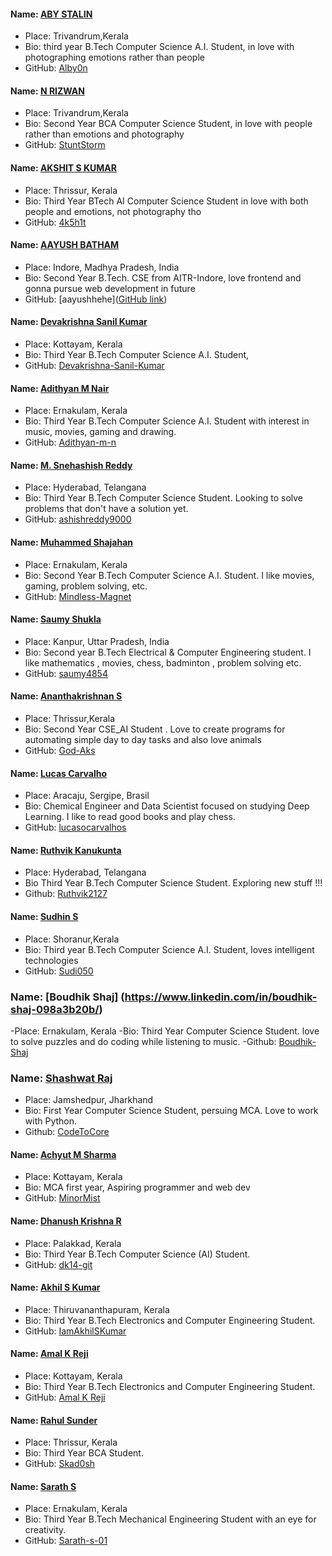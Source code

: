 #### Name: [ABY STALIN](https://www.linkedin.com/in/aby-stalin/)
- Place: Trivandrum,Kerala
- Bio: third year B.Tech Computer Science A.I. Student, in love with photographing emotions rather than people
- GitHub: [Alby0n](https://github.com/Alby0n/)

#### Name: [N RIZWAN](https://stuntstorm.github.io)
- Place: Trivandrum,Kerala
- Bio: Second Year BCA Computer Science Student, in love with people rather than emotions and photography
- GitHub: [StuntStorm](https://github.com/StuntStorm/)

#### Name: [AKSHIT S KUMAR](https://www.linkedin.com/in/akshit-sk/)
- Place: Thrissur, Kerala
- Bio: Third Year BTech AI Computer Science Student in love with both people and emotions, not photography tho
- GitHub: [4k5h1t](https://github.com/4k5h1t/)

#### Name: [AAYUSH BATHAM](https://www.linkedin.com/in/aayush-batham-72686923a/)
- Place: Indore, Madhya Pradesh, India
- Bio: Second Year B.Tech. CSE from AITR-Indore, love frontend and gonna pursue web development in future
- GitHub: [aayushhehe]([GitHub link](https://github.com/aayushhehe))

#### Name: [Devakrishna Sanil Kumar](www.linkedin.com/in/devakrishna-sanil-kumar-326b5a227)
- Place: Kottayam, Kerala
- Bio: Third Year B.Tech Computer Science A.I. Student, 
- GitHub: [Devakrishna-Sanil-Kumar](https://github.com/Devakrishna-Sanil-Kumar/)

#### Name: [Adithyan M Nair](www.linkedin.com/in/adithyan-m-nair)
- Place: Ernakulam, Kerala
- Bio: Third Year B.Tech Computer Science A.I. Student with interest in music, movies, gaming and drawing.
- GitHub: [Adithyan-m-n](https://github.com/Adithyan-m-n/)

#### Name: [M. Snehashish Reddy](https://www.linkedin.com/in/ashishreddy9000/)
- Place: Hyderabad, Telangana
- Bio: Third Year B.Tech Computer Science Student. Looking to solve problems that don't have a solution yet.
- GitHub: [ashishreddy9000](https://github.com/ashishreddy9000)

#### Name: [Muhammed Shajahan](https://www.linkedin.com/in/muhammed-shajahan-796335222/)
- Place: Ernakulam, Kerala
- Bio: Second Year B.Tech Computer Science A.I. Student. I like movies, gaming, problem solving, etc.
- GitHub: [Mindless-Magnet](https://github.com/Mindless-Magnet)

#### Name: [Saumy Shukla](https://www.linkedin.com/in/saumy-shukla-211a25240/)
- Place: Kanpur, Uttar Pradesh, India
- Bio: Second year B.Tech Electrical & Computer Engineering student. I like mathematics , movies, chess, badminton , problem solving etc.
- GitHub: [saumy4854](https://github.com/saumy4854)

#### Name: [Ananthakrishnan S](https://www.linkedin.com/in/ananthakrishnan-s-41a820249)
- Place: Thrissur,Kerala
- Bio: Second Year CSE_AI Student . Love to create programs for automating simple day to day tasks and also love animals
- GitHub: [God-Aks](https://github.com/God-Aks)

#### Name: [Lucas Carvalho](https://www.linkedin.com/in/lucas-oliveirac/)
- Place: Aracaju, Sergipe, Brasil
- Bio: Chemical Engineer and Data Scientist focused on studying Deep Learning. I like to read good books and play chess.
- GitHub: [lucasocarvalhos](https://github.com/lucasocarvalhos)

#### Name: [Ruthvik Kanukunta](https://www.linkedin.com/in/ruthvik-kanukunta-7b3a62212/)
- Place: Hyderabad, Telangana 
- Bio Third Year B.Tech Computer Science Student. Exploring new stuff !!!
- Github: [Ruthvik2127](https://github.com/Ruthvik2127)

#### Name: [Sudhin S](https://www.linkedin.com/in/sudhin-s/)
- Place: Shoranur,Kerala
- Bio: Third year B.Tech Computer Science A.I. Student, loves intelligent technologies 
- GitHub: [Sudi050](https://github.com/sudi050/)

### Name: [Boudhik Shaj] (https://www.linkedin.com/in/boudhik-shaj-098a3b20b/)
-Place: Ernakulam, Kerala
-Bio: Third Year Computer Science Student. love to solve puzzles and do coding while listening to music.
-Github: [Boudhik-Shaj](https://github.com/Boudhik-Shaj)

### Name: [Shashwat Raj](https://www.linkedin.com/in/rajshashwat/)
- Place: Jamshedpur, Jharkhand
- Bio: First Year Computer Science Student, persuing MCA. Love to work with Python.
- Github: [CodeToCore](https://github.com/CodeToCore)

#### Name: [Achyut M Sharma](https://www.linkedin.com/in/achyutmsharma/)
- Place: Kottayam, Kerala
- Bio: MCA first year, Aspiring programmer and web dev
- GitHub: [MinorMist](https://github.com/minormist)

#### Name: [Dhanush Krishna R](https://www.linkedin.com/in/dkr14/)
- Place: Palakkad, Kerala
- Bio: Third Year B.Tech Computer Science (AI) Student.
- GitHub: [dk14-git](https://github.com/dk14-git)

#### Name: [Akhil S Kumar](https://www.linkedin.com/in/imakhilskumar/)
- Place: Thiruvananthapuram, Kerala
- Bio: Third Year B.Tech Electronics and Computer Engineering Student.
- GitHub: [IamAkhilSKumar](https://github.com/akhil-s-kumar)

#### Name: [Amal K Reji](https://www.linkedin.com/in/amal-k-reji-056471190/)
- Place: Kottayam, Kerala
- Bio: Third Year B.Tech Electronics and Computer Engineering Student.
- GitHub: [Amal K Reji](https://github.com/amalkreji12)

#### Name: [Rahul Sunder](https://www.linkedin.com/in/rahul-sunder-89064523a/)
- Place: Thrissur, Kerala
- Bio: Third Year BCA Student.
- GitHub: [Skad0sh](https://github.com/Skad0sh)

#### Name: [Sarath S](www.linkedin.com/in/sarathsonline)
- Place: Ernakulam, Kerala
- Bio: Third Year B.Tech Mechanical Engineering Student with an eye for creativity.
- GitHub: [Sarath-s-01](https://github.com/Sarath-s-01)
